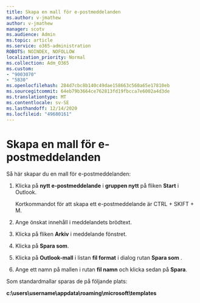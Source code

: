 ```yaml
---
title: Skapa en mall för e-postmeddelanden
ms.author: v-jmathew
author: v-jmathew
manager: scotv
ms.audience: Admin
ms.topic: article
ms.service: o365-administration
ROBOTS: NOINDEX, NOFOLLOW
localization_priority: Normal
ms.collection: Adm_O365
ms.custom:
- "9003070"
- "5830"
ms.openlocfilehash: 284d7cbc8b140c49dae158663c560a65e17810eb
ms.sourcegitcommit: 64eb79b3664ce762813fd19fbcca7e6002a4d3de
ms.translationtype: MT
ms.contentlocale: sv-SE
ms.lasthandoff: 12/14/2020
ms.locfileid: "49680161"
---
```

# <a name="create-an-email-message-template"></a>Skapa en mall för e-postmeddelanden

Så här skapar du en mall för e-postmeddelanden:

1. Klicka på **nytt e-postmeddelande** i **gruppen nytt** på fliken **Start** i Outlook.

    Kortkommandot för att skapa ett e-postmeddelande är CTRL + SKIFT + M.

2. Ange önskat innehåll i meddelandets brödtext.
3. Klicka på fliken **Arkiv** i meddelande fönstret.
4. Klicka på **Spara som**.
5. Klicka på **Outlook-mall** i listan **fil format** i dialog rutan **Spara som** .
6. Ange ett namn på mallen i rutan **fil namn** och klicka sedan på **Spara**.

Som standardmallar sparas de på följande plats:

**c:\users\username\appdata\roaming\microsoft\templates**
